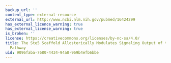 ```yaml
---
backup_url: ''
content_type: external-resource
external_url: http://www.ncbi.nlm.nih.gov/pubmed/16424299
has_external_licence_warning: true
has_external_license_warning: true
is_broken: ''
license: https://creativecommons.org/licenses/by-nc-sa/4.0/
title: The Ste5 Scaffold Allosterically Modulates Signaling Output of the Yeast Mating
  Pathway
uid: 9096faba-7680-4434-94a8-969b4efb6bbe
---
```


